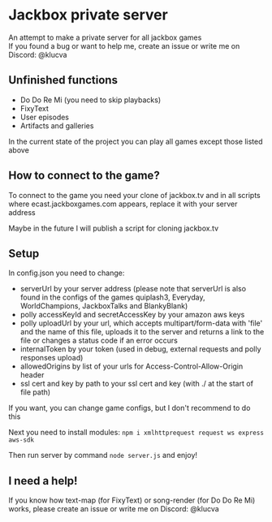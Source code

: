 # Jackbox private server
An attempt to make a private server for all jackbox games<br />
If you found a bug or want to help me, create an issue or write me on Discord: @klucva
## Unfinished functions
* Do Do Re Mi (you need to skip playbacks)
* FixyText
* User episodes
* Artifacts and galleries

In the current state of the project you can play all games except those listed above
## How to connect to the game?
To connect to the game you need your clone of jackbox.tv and in all scripts where ecast.jackboxgames.com appears, replace it with your server address

Maybe in the future I will publish a script for cloning jackbox.tv
## Setup
In config.json you need to change:
* serverUrl by your server address (please note that serverUrl is also found in the configs of the games quiplash3, Everyday, WorldChampions, JackboxTalks and BlankyBlank)
* polly accessKeyId and secretAccessKey by your amazon aws keys
* polly uploadUrl by your url, which accepts multipart/form-data with 'file' and the name of this file, uploads it to the server and returns a link to the file or changes a status code if an error occurs
* internalToken by your token (used in debug, external requests and polly responses upload)
* allowedOrigins by list of your urls for Access-Control-Allow-Origin header
* ssl cert and key by path to your ssl cert and key (with ./ at the start of file path)

If you want, you can change game configs, but I don't recommend to do this

Next you need to install modules:
`npm i xmlhttprequest request ws express aws-sdk`

Then run server by command `node server.js` and enjoy!
## I need a help!
If you know how text-map (for FixyText) or song-render (for Do Do Re Mi) works, please create an issue or write me on Discord: @klucva
